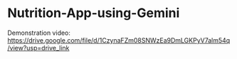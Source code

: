 # Nutrition-App-using-Gemini 


Demonstration video: https://drive.google.com/file/d/1CzynaFZm08SNWzEa9DmLGKPyV7alm54q/view?usp=drive_link

